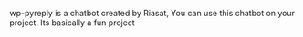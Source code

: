 wp-pyreply is a chatbot created by Riasat, You can use this chatbot on your project. Its basically a fun project 
